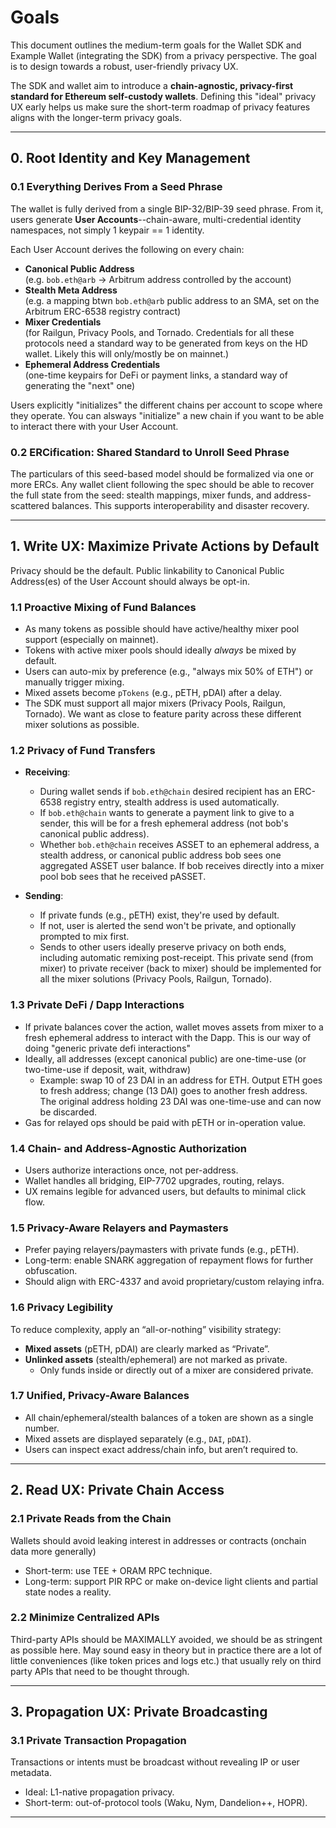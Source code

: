 # Goals

This document outlines the medium-term goals for the Wallet SDK and Example Wallet (integrating the SDK) from a privacy perspective. The goal is to design towards a robust, user-friendly privacy UX.

The SDK and wallet aim to introduce a **chain-agnostic, privacy-first standard for Ethereum self-custody wallets**. Defining this "ideal" privacy UX early helps us make sure the short-term roadmap of privacy features aligns with the longer-term privacy goals.

---

## 0. Root Identity and Key Management

### 0.1 Everything Derives From a Seed Phrase

The wallet is fully derived from a single BIP-32/BIP-39 seed phrase. From it, users generate **User Accounts**--chain-aware, multi-credential identity namespaces, not simply 1 keypair == 1 identity.

Each User Account derives the following on every chain:

- **Canonical Public Address**  
  (e.g. `bob.eth@arb` → Arbitrum address controlled by the account)
- **Stealth Meta Address**  
  (e.g. a mapping btwn `bob.eth@arb` public address to an SMA, set on the Arbitrum ERC-6538 registry contract)
- **Mixer Credentials**  
  (for Railgun, Privacy Pools, and Tornado. Credentials for all these protocols need a standard way to be generated from keys on the HD wallet. Likely this will only/mostly be on mainnet.)
- **Ephemeral Address Credentials**  
  (one-time keypairs for DeFi or payment links, a standard way of generating the "next" one)

Users explicitly "initializes" the different chains per account to scope where they operate. You can alsways "initialize" a new chain if you want to be able to interact there with your User Account.

### 0.2 ERCification: Shared Standard to Unroll Seed Phrase 

The particulars of this seed-based model should be formalized via one or more ERCs. Any wallet client following the spec should be able to recover the full state from the seed: stealth mappings, mixer funds, and address-scattered balances. This supports interoperability and disaster recovery.

---

## 1. Write UX: Maximize Private Actions by Default

Privacy should be the default. Public linkability to Canonical Public Address(es) of the User Account should always be opt-in.

### 1.1 Proactive Mixing of Fund Balances

- As many tokens as possible should have active/healthy mixer pool support (especially on mainnet).
- Tokens with active mixer pools should ideally _always_ be mixed by default.
- Users can auto-mix by preference (e.g., "always mix 50% of ETH") or manually trigger mixing.
- Mixed assets become `pTokens` (e.g., pETH, pDAI) after a delay.
- The SDK must support all major mixers (Privacy Pools, Railgun, Tornado). We want as close to feature parity across these different mixer solutions as possible.

### 1.2 Privacy of Fund Transfers

- **Receiving**:  
  - During wallet sends if `bob.eth@chain` desired recipient has an ERC-6538 registry entry, stealth address is used automatically.
  - If `bob.eth@chain` wants to generate a payment link to give to a sender, this will be for a fresh ephemeral address (not bob's canonical public address).
  - Whether `bob.eth@chain` receives ASSET to an ephemeral address, a stealth address, or canonical public address bob sees one aggregated ASSET user balance. If bob receives directly into a mixer pool bob sees that he received pASSET.

- **Sending**:  
  - If private funds (e.g., pETH) exist, they're used by default.
  - If not, user is alerted the send won't be private, and optionally prompted to mix first.
  - Sends to other users ideally preserve privacy on both ends, including automatic remixing post-receipt. This private send (from mixer) to private receiver (back to mixer) should be implemented for all the mixer solutions (Privacy Pools, Railgun, Tornado).

### 1.3 Private DeFi / Dapp Interactions

- If private balances cover the action, wallet moves assets from mixer to a fresh ephemeral address to interact with the Dapp. This is our way of doing "generic private defi interactions"
- Ideally, all addresses (except canonical public) are one-time-use (or two-time-use if deposit, wait, withdraw)
  - Example: swap 10 of 23 DAI in an address for ETH. Output ETH goes to fresh address; change (13 DAI) goes to another fresh address. The original address holding 23 DAI was one-time-use and can now be discarded.
- Gas for relayed ops should be paid with pETH or in-operation value.

### 1.4 Chain- and Address-Agnostic Authorization

- Users authorize interactions once, not per-address.
- Wallet handles all bridging, EIP-7702 upgrades, routing, relays.
- UX remains legible for advanced users, but defaults to minimal click flow.

### 1.5 Privacy-Aware Relayers and Paymasters

- Prefer paying relayers/paymasters with private funds (e.g., pETH).
- Long-term: enable SNARK aggregation of repayment flows for further obfuscation.
- Should align with ERC-4337 and avoid proprietary/custom relaying infra.

### 1.6 Privacy Legibility

To reduce complexity, apply an “all-or-nothing” visibility strategy:

- **Mixed assets** (pETH, pDAI) are clearly marked as “Private”.
- **Unlinked assets** (stealth/ephemeral) are not marked as private.
  - Only funds inside or directly out of a mixer are considered private.

### 1.7 Unified, Privacy-Aware Balances

- All chain/ephemeral/stealth balances of a token are shown as a single number.
- Mixed assets are displayed separately (e.g., `DAI`, `pDAI`).
- Users can inspect exact address/chain info, but aren’t required to.

---

## 2. Read UX: Private Chain Access

### 2.1 Private Reads from the Chain

Wallets should avoid leaking interest in addresses or contracts (onchain data more generally)

- Short-term: use TEE + ORAM RPC technique.
- Long-term: support PIR RPC or make on-device light clients and partial state nodes a reality.

### 2.2 Minimize Centralized APIs

Third-party APIs should be MAXIMALLY avoided, we should be as stringent as possible here. May sound easy in theory but in practice there are a lot of little conveniences (like token prices and logs etc.) that usually rely on third party APIs that need to be thought through.

---

## 3. Propagation UX: Private Broadcasting

### 3.1 Private Transaction Propagation

Transactions or intents must be broadcast without revealing IP or user metadata.

- Ideal: L1-native propagation privacy.
- Short-term: out-of-protocol tools (Waku, Nym, Dandelion++, HOPR).

---
